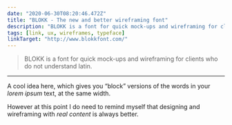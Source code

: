 ```yaml
---
date: "2020-06-30T08:20:46.472Z"
title: "BLOKK - The new and better wireframing font"
description: "BLOKK is a font for quick mock-ups and wireframing for clients who do not understand latin."
tags: [link, ux, wireframes, typeface]
linkTarget: "http://www.blokkfont.com/"
---
```

> BLOKK is a font for quick mock-ups and wireframing for clients who do not understand latin.
---

A cool idea here, which gives you “block” versions of the words in your _lorem ipsum_ text, at the same width.

However at this point I do need to remind myself that designing and wireframing with _real content_ is always better.
